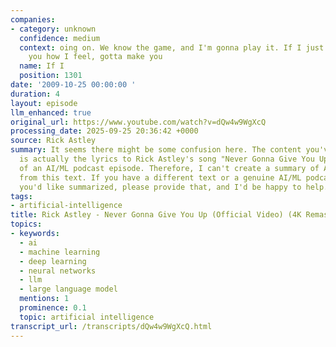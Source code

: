```yaml
---
companies:
- category: unknown
  confidence: medium
  context: oing on. We know the game, and I'm gonna play it. If I just want to tell
    you how I feel, gotta make you
  name: If I
  position: 1301
date: '2009-10-25 00:00:00 '
duration: 4
layout: episode
llm_enhanced: true
original_url: https://www.youtube.com/watch?v=dQw4w9WgXcQ
processing_date: 2025-09-25 20:36:42 +0000
source: Rick Astley
summary: It seems there might be some confusion here. The content you've provided
  is actually the lyrics to Rick Astley's song "Never Gonna Give You Up," not a transcript
  of an AI/ML podcast episode. Therefore, I can't create a summary of AI-related topics
  from this text. If you have a different text or a genuine AI/ML podcast transcript
  you'd like summarized, please provide that, and I'd be happy to help.
tags:
- artificial-intelligence
title: Rick Astley - Never Gonna Give You Up (Official Video) (4K Remaster)
topics:
- keywords:
  - ai
  - machine learning
  - deep learning
  - neural networks
  - llm
  - large language model
  mentions: 1
  prominence: 0.1
  topic: artificial intelligence
transcript_url: /transcripts/dQw4w9WgXcQ.html
---
```


<!-- Episode automatically generated from analysis data -->
<!-- Processing completed: 2025-09-25 20:36:42 UTC -->
